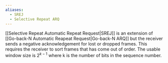 ```yaml
---
aliases:
  - SREJ
  - Selective Repeat ARQ
---
```

[[Selective Repeat Automatic Repeat Request|SREJ]] is an extension of [[Go-back-N Automatic Reapeat Request|Go-back-N ARQ]] but the receiver sends a negative acknowledgement for lost or dropped frames. This requires the receiver to sort frames that has come out of order. The usable window size is $2^{k-1}$ where k is the number of bits in the sequence number.